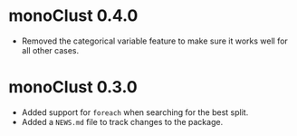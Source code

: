 # monoClust 0.4.0

* Removed the categorical variable feature to make sure it works well for all 
other cases.

# monoClust 0.3.0

* Added support for `foreach` when searching for the best split.
* Added a `NEWS.md` file to track changes to the package.

